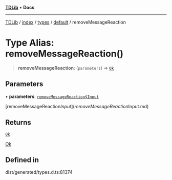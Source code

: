 [**TDLib**](../../../../../../README.md) • **Docs**

***

[TDLib](../../../../../../modules.md) / [index](../../../../../README.md) / [types](../../../README.md) / [default](../README.md) / removeMessageReaction

# Type Alias: removeMessageReaction()

> **removeMessageReaction**: (`parameters`) => [`Ok`](Ok.md)

## Parameters

• **parameters**: [`removeMessageReaction$Input`](removeMessageReaction$Input.md)

[removeMessageReaction$Input](removeMessageReaction$Input.md)

## Returns

[`Ok`](Ok.md)

[Ok](Ok.md)

## Defined in

dist/generated/types.d.ts:81374
